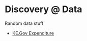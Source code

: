 # Discovery @ Data

Random data stuff

- [KE.Gov Expenditure](https://nbviewer.jupyter.org/github/bilha-analytics/DataSaysWhat/blob/687ee81a6e9a0aa83eb88ee87de9aeeddda3bdd8/NairobiCountyODKK/BudgetData.ipynb)
